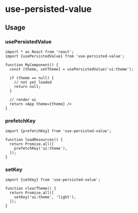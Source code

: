 # use-persisted-value
## Usage

### usePersistedValue
```
import * as React from 'react';
import {usePersistedValue} from 'use-persisted-value';

function MyComponent() {
  const [theme, setTheme] = usePersistedValue('ui:theme');

  if (theme == null) {
    // not yet loaded
    return null;
  }

  // render ui
  return <App theme={theme} />
}
```

### prefetchKey
```
import {prefetchKey} from 'use-persisted-value';

function loadResources() {
  return Promise.all([
    prefetchKey('ui:theme'),
  ]);
}
```

### setKey
```
import {setKey} from 'use-persisted-value';

function clearTheme() {
  return Promise.all([
    setKey('ui:theme', 'light'),
  ]);
}
```
